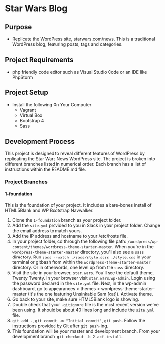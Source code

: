 # Star Wars Blog

## Purpose
- Replicate the WordPress site, starwars.com/news. This is a traditional WordPress blog, featuring posts, tags and categories.

## Project Requirements
- php friendly code editor such as Visual Studio Code or an IDE like PhpStorm

## Project Setup
- Install the following On Your Computer
  - Vagrant
  - Virtual Box
  - Bootstrap 4
  - Sass

## Development Process
This project is designed to reveal different features of WordPress by replicating the Star Wars News WordPress site. The project is broken into different branches listed in numerical order. Each branch has a list of instructions within the README.md file.  

### Project Branches

#### 1-foundation
This is the foundation of your project. It includes a bare-bones install of HTML5Blank and WP Bootstrap Navwalker.
1. Clone the `1-foundation` branch as your project folder.
2. Add the `site.yml` provided to you in Slack in your project folder. Change the email address to match yours.
3. Add the IP address and hostname to your /etc/hosts file.
4. In your project folder, cd through the following file path: `/wordpress/wp-content/themes/wordpress-theme-starter-master`. When you're in the `wordpress-theme-starter-master` directory, you'll also see a `sass` directory. Run `sass --watch ./sass/style.scss:./style.css` in your terminal or gitbash from within the `wordpress-theme-starter-master` directory. Or in otherwords, one level up from the `sass` directory.
5. Visit the site in your browser, `star.wars`. You'll see the default theme, Twenty Twenty. In your browser visit `star.wars/wp-admin`. Login using the password declared in the `site.yml` file. Next, in the wp-admin dashboard, go to appearances > themes > wordpress-theme-starter-master (It's the one featuring Unsinkable Sam [cat]). Activate theme.
6. Go back to your site, make sure HTML5Blank logo is showing.
7. Double check that your `.gitignore` file is the most recent version we've been using. It should be about 40 lines long and include the `site.yml` file.
8. `git add .`, `git commit -m "Initial commit"`, `git push`. Follow the instructions provided by Git after `git push`-ing. 
9. This foundation will be your master and development branch. From your development branch, `git checkout -b 2-acf-install`.